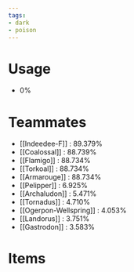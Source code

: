 ```yaml
---
tags:
- dark
- poison
---
```

# Usage
- 0%
# Teammates
- [[Indeedee-F]] : 89.379%
- [[Coalossal]] : 88.739%
- [[Flamigo]] : 88.734%
- [[Torkoal]] : 88.734%
- [[Armarouge]] : 88.734%
- [[Pelipper]] : 6.925%
- [[Archaludon]] : 5.471%
- [[Tornadus]] : 4.710%
- [[Ogerpon-Wellspring]] : 4.053%
- [[Landorus]] : 3.751%
- [[Gastrodon]] : 3.583%
# Items